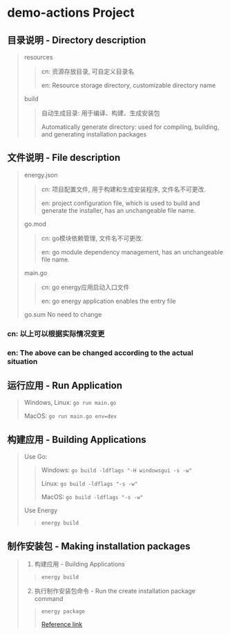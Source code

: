 # demo-actions Project

## 目录说明 - Directory description
> resources 
>> cn: 资源存放目录, 可自定义目录名
>>
>> en: Resource storage directory, customizable directory name
>
>  build
>> 自动生成目录: 用于编译、构建、生成安装包
>>
>> Automatically generate directory: used for compiling, building, and generating installation packages

## 文件说明 - File description
> energy.json
>> cn: 项目配置文件, 用于构建和生成安装程序, 文件名不可更改.
>>
>> en: project configuration file, which is used to build and generate the installer, has an unchangeable file name.
> 
> go.mod
>> cn: go模块依赖管理, 文件名不可更改.
>>
>> en: go module dependency management, has an unchangeable file name.
> 
> main.go
>> cn: go energy应用启动入口文件
>>
>> en: go energy application enables the entry file
>
> go.sum No need to change

### cn: 以上可以根据实际情况变更
### en: The above can be changed according to the actual situation

## 运行应用 - Run Application
> Windows, Linux: `go run main.go`
> 
> MacOS: `go run main.go env=dev`

## 构建应用 - Building Applications
> Use Go: 
>> Windows: `go build -ldflags "-H windowsgui -s -w"`
>> 
>> Linux: `go build -ldflags "-s -w"`
>>
>> MacOS: `go build -ldflags "-s -w"`
> 
> Use Energy
>> `energy build`
> 

## 制作安装包 - Making installation packages
> 1. 构建应用 - Building Applications
>> `energy build`
> 
> 2. 执行制作安装包命令 - Run the create installation package command
>> `energy package`
>>
>> [Reference link](https://energye.github.io/course/build-package)